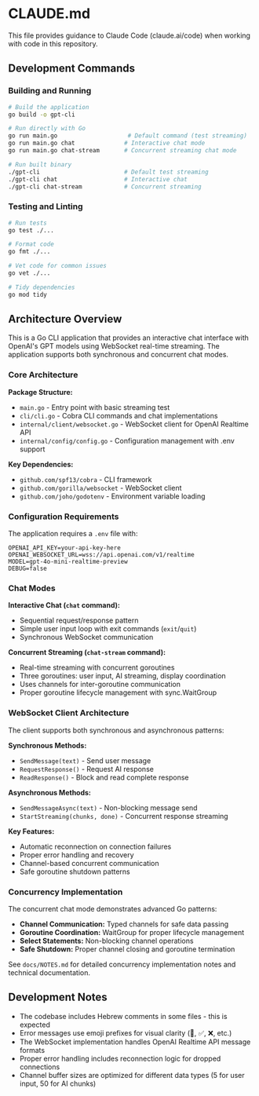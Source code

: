 # CLAUDE.md

This file provides guidance to Claude Code (claude.ai/code) when working with code in this repository.

## Development Commands

### Building and Running
```bash
# Build the application
go build -o gpt-cli

# Run directly with Go
go run main.go                    # Default command (test streaming)
go run main.go chat              # Interactive chat mode
go run main.go chat-stream       # Concurrent streaming chat mode

# Run built binary
./gpt-cli                        # Default test streaming
./gpt-cli chat                   # Interactive chat
./gpt-cli chat-stream            # Concurrent streaming
```

### Testing and Linting
```bash
# Run tests
go test ./...

# Format code
go fmt ./...

# Vet code for common issues
go vet ./...

# Tidy dependencies
go mod tidy
```

## Architecture Overview

This is a Go CLI application that provides an interactive chat interface with OpenAI's GPT models using WebSocket real-time streaming. The application supports both synchronous and concurrent chat modes.

### Core Architecture

**Package Structure:**
- `main.go` - Entry point with basic streaming test
- `cli/cli.go` - Cobra CLI commands and chat implementations
- `internal/client/websocket.go` - WebSocket client for OpenAI Realtime API
- `internal/config/config.go` - Configuration management with .env support

**Key Dependencies:**
- `github.com/spf13/cobra` - CLI framework
- `github.com/gorilla/websocket` - WebSocket client
- `github.com/joho/godotenv` - Environment variable loading

### Configuration Requirements

The application requires a `.env` file with:
```env
OPENAI_API_KEY=your-api-key-here
OPENAI_WEBSOCKET_URL=wss://api.openai.com/v1/realtime
MODEL=gpt-4o-mini-realtime-preview
DEBUG=false
```

### Chat Modes

**Interactive Chat (`chat` command):**
- Sequential request/response pattern
- Simple user input loop with exit commands (`exit`/`quit`)
- Synchronous WebSocket communication

**Concurrent Streaming (`chat-stream` command):**
- Real-time streaming with concurrent goroutines
- Three goroutines: user input, AI streaming, display coordination
- Uses channels for inter-goroutine communication
- Proper goroutine lifecycle management with sync.WaitGroup

### WebSocket Client Architecture

The client supports both synchronous and asynchronous patterns:

**Synchronous Methods:**
- `SendMessage(text)` - Send user message
- `RequestResponse()` - Request AI response
- `ReadResponse()` - Block and read complete response

**Asynchronous Methods:**
- `SendMessageAsync(text)` - Non-blocking message send
- `StartStreaming(chunks, done)` - Concurrent response streaming

**Key Features:**
- Automatic reconnection on connection failures
- Proper error handling and recovery
- Channel-based concurrent communication
- Safe goroutine shutdown patterns

### Concurrency Implementation

The concurrent chat mode demonstrates advanced Go patterns:
- **Channel Communication:** Typed channels for safe data passing
- **Goroutine Coordination:** WaitGroup for proper lifecycle management
- **Select Statements:** Non-blocking channel operations
- **Safe Shutdown:** Proper channel closing and goroutine termination

See `docs/NOTES.md` for detailed concurrency implementation notes and technical documentation.

## Development Notes

- The codebase includes Hebrew comments in some files - this is expected
- Error messages use emoji prefixes for visual clarity (🔗, ✅, ❌, etc.)
- The WebSocket implementation handles OpenAI Realtime API message formats
- Proper error handling includes reconnection logic for dropped connections
- Channel buffer sizes are optimized for different data types (5 for user input, 50 for AI chunks)